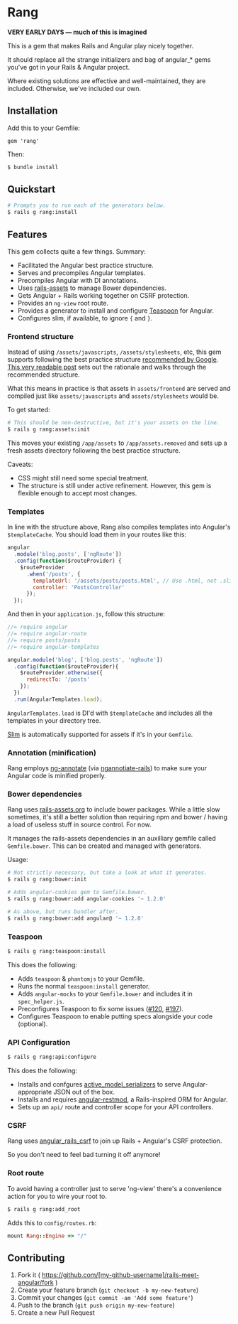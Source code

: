# Rang

__VERY EARLY DAYS — much of this is imagined__

This is a gem that makes Rails and Angular play nicely together.

It should replace all the strange initializers and bag of angular_* gems you've
got in your Rails & Angular project.

Where existing solutions are effective and well-maintained, they are included.
Otherwise, we've included our own.

## Installation

Add this to your Gemfile:

`gem 'rang'`

Then:

```bash
$ bundle install
```

## Quickstart

```bash
# Prompts you to run each of the generators below.
$ rails g rang:install
```

## Features

This gem collects quite a few things. Summary:

* Facilitated the Angular best practice structure.
* Serves and precompiles Angular templates.
* Precompiles Angular with DI annotations.
* Uses [rails-assets](http://rails-assets.org) to manage Bower dependencies.
* Gets Angular + Rails working together on CSRF protection.
* Provides an `ng-view` root route.
* Provides a generator to install and configure [Teaspoon](https://github.com/modeset/teaspoon) for Angular.
* Configures slim, if available, to ignore `{` and `}`.

### Frontend structure

Instead of using `/assets/javascripts`, `/assets/stylesheets`, etc, this gem
supports following the best practice structure [recommended by Google](https://docs.google.com/a/cultivatehq.com/document/d/1XXMvReO8-Awi1EZXAXS4PzDzdNvV6pGcuaF4Q9821Es/pub).
[This very readable post](https://github.com/yeoman/generator-angular/issues/109)
sets out the rationale and walks through the recommended structure.

What this means in practice is that assets in `assets/frontend` are served and
compiled just like `assets/javascripts` and `assets/stylesheets` would be.

To get started:

```bash
# This should be non-destructive, but it's your assets on the line.
$ rails g rang:assets:init
```

This moves your existing `/app/assets` to `/app/assets.removed` and sets up a
fresh assets directory following the best practice structure.

Caveats:

* CSS might still need some special treatment.
* The structure is still under active refinement. However, this gem is flexible
  enough to accept most changes.

### Templates

In line with the structure above, Rang also compiles templates into
Angular's `$templateCache`. You should load them in your routes like this:

```javascript
angular
  .module('blog.posts', ['ngRoute'])
  .config(function($routeProvider) {
    $routeProvider
      .when('/posts', {
        templateUrl: '/assets/posts/posts.html', // Use .html, not .slim, etc
        controller: 'PostsController'
      });
  });
```

And then in your `application.js`, follow this structure:

```javascript
//= require angular
//= require angular-route
//= require posts/posts
//= require angular-templates

angular.module('blog', ['blog.posts', 'ngRoute'])
  .config(function($routeProvider){
    $routeProvider.otherwise({
      redirectTo: '/posts'
    });
  })
  .run(AngularTemplates.load);
```

`AngularTemplates.load` is DI'd with `$templateCache` and includes all the templates
in your directory tree.

[Slim](https://github.com/slim-template/slim-rails) is automatically supported
for assets if it's in your `Gemfile`.

### Annotation (minification)

Rang employs [ng-annotate](https://github.com/olov/ng-annotate) (via
[ngannotiate-rails](https://github.com/kikonen/ngannotate-rails)) to make sure
your Angular code is minified properly.

### Bower dependencies

Rang uses [rails-assets.org](http://rails-assets.org/) to include
bower packages. While a little slow sometimes, it's still a better solution than
requiring npm and bower / having a load of useless stuff in source control. For now.

It manages the rails-assets dependencies in an auxilliary gemfile called
`Gemfile.bower`. This can be created and managed with generators.

Usage:

```bash
# Not strictly necessary, but take a look at what it generates.
$ rails g rang:bower:init

# Adds angular-cookies gem to Gemfile.bower.
$ rails g rang:bower:add angular-cookies '~ 1.2.0'

# As above, but runs bundler after.
$ rails g rang:bower:add angular@ '~ 1.2.0'
```

### Teaspoon

```bash
$ rails g rang:teaspoon:install
```

This does the following:

* Adds `teaspoon` & `phantomjs` to your Gemfile.
* Runs the normal `teaspoon:install` generator.
* Adds `angular-mocks` to your `Gemfile.bower` and includes it in `spec_helper.js`.
* Preconfigures Teaspoon to fix some issues ([#120](https://github.com/modeset/teaspoon/issues/120), [#197](https://github.com/modeset/teaspoon/issues/197)).
* Configures Teaspoon to enable putting specs alongside your code (optional).

### API Configuration

```bash
$ rails g rang:api:configure
```

This does the following:

* Installs and confgures [active_model_serializers](https://github.com/rails-api/active_model_serializers/tree/0-9-stable)
  to serve Angular-appropriate JSON out of the box.
* Installs and requires [angular-restmod](https://github.com/platanus/angular-restmod),
  a Rails-inspired ORM for Angular.
* Sets up an `api/` route and controller scope for your API controllers.

### CSRF

Rang uses [angular_rails_csrf](https://github.com/jsanders/angular_rails_csrf)
to join up Rails + Angular's CSRF protection.

So you don't need to feel bad turning it off anymore!

### Root route

To avoid having a controller just to serve 'ng-view' there's a convenience
action for you to wire your root to.

```bash
$ rails g rang:add_root
```

Adds this to `config/routes.rb`:

```ruby
mount Rang::Engine => "/"
```

## Contributing

1. Fork it ( https://github.com/[my-github-username]/rails-meet-angular/fork )
2. Create your feature branch (`git checkout -b my-new-feature`)
3. Commit your changes (`git commit -am 'Add some feature'`)
4. Push to the branch (`git push origin my-new-feature`)
5. Create a new Pull Request
